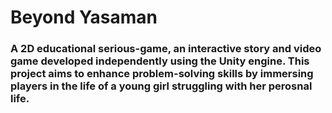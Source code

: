 # Beyond Yasaman
### A 2D educational serious-game, an interactive story and video game developed independently using the Unity engine. This project aims to enhance problem-solving skills by immersing players in the life of a young girl struggling with her perosnal life.
 
